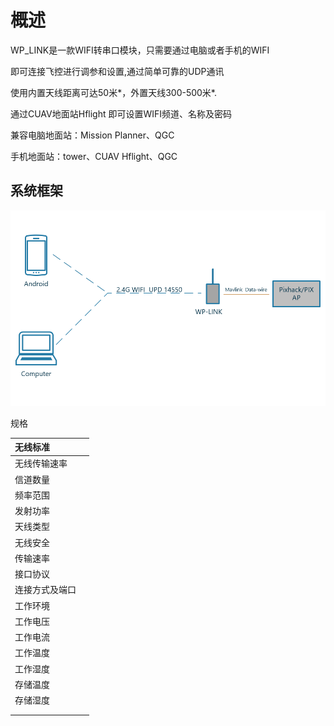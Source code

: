 # 概述

WP\_LINK是一款WIFI转串口模块，只需要通过电脑或者手机的WIFI

即可连接飞控进行调参和设置,通过简单可靠的UDP通讯

使用内置天线距离可达50米\*，外置天线300-500米\*.

通过CUAV地面站Hflight 即可设置WIFI频道、名称及密码

兼容电脑地面站：Mission Planner、QGC

手机地面站：tower、CUAV  Hflight、QGC

## 系统框架

![](/assets/wp-link.png)

规格

| 无线标准 |  |
| :--- | :--- |
| 无线传输速率 |  |
| 信道数量 |  |
| 频率范围 |  |
| 发射功率 |  |
| 天线类型 |  |
| 无线安全 |  |
| 传输速率 |  |
| 接口协议 |  |
| 连接方式及端口 |  |
| 工作环境 |  |
| 工作电压 |  |
| 工作电流 |  |
| 工作温度 |  |
| 工作湿度 |  |
| 存储温度 |  |
| 存储湿度 |  |
|  |  |
|  |  |



